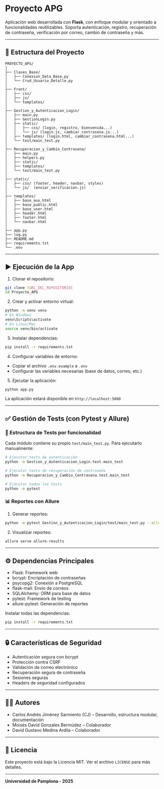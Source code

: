 # Proyecto APG

Aplicación web desarrollada con **Flask**, con enfoque modular y orientado a funcionalidades reutilizables. Soporta autenticación, registro, recuperación de contraseña, verificación por correo, cambio de contraseña y más.

---

## 📁 Estructura del Proyecto

```plaintext
PROYECTO_APG/
│
├── Clases_Base/
│   ├── Conexion_Data_Base.py
│   └── Crud_Usuario_Detalle.py
│
├── Front/
│   ├── css/
│   ├── js/
│   └── templates/
│
├── Gestion_y_Autenticacion_Login/
│   ├── main.py
│   ├── GestionLogin.py
│   ├── static/
│   │   ├── css/ (login, registro, bienvenida...)
│   │   └── js/ (login.js, cambiar_contrasena.js...)
│   ├── templates/ (login.html, cambiar_contrasena.html...)
│   └── test/main_test.py
│
├── Recuperacion_y_Cambio_Contrasena/
│   ├── main.py
│   ├── helpers.py
│   ├── static/
│   ├── templates/
│   └── test/main_test.py
│
├── static/
│   ├── css/ (footer, header, navbar, styles)
│   └── js/  (enviar_verificacion.js)
│
├── templates/
│   ├── base_aux.html
│   ├── base_public.html
│   ├── base_user.html
│   ├── header.html
│   ├── footer.html
│   └── navbar.html
│
├── app.py
├── log.py
├── README.md
├── requirements.txt
└── .env
```

---

## ▶️ Ejecución de la App

1. Clonar el repositorio:
```bash
git clone [URL_DEL_REPOSITORIO]
cd Proyecto_APG
```

2. Crear y activar entorno virtual:
```bash
python -m venv venv
# En Windows
venv\Scripts\activate
# En Linux/Mac
source venv/bin/activate
```

3. Instalar dependencias:
```bash
pip install -r requirements.txt
```

4. Configurar variables de entorno:
- Copiar el archivo `.env.example` a `.env`
- Configurar las variables necesarias (base de datos, correo, etc.)

5. Ejecutar la aplicación:
```bash
python app.py
```

La aplicación estará disponible en `http://localhost:5000`

---

## ✅ Gestión de Tests (con Pytest y Allure)

### 🧪 Estructura de Tests por funcionalidad

Cada módulo contiene su propio `test/main_test.py`. Para ejecutarlo manualmente:

```bash
# Ejecutar tests de autenticación
python -m Gestion_y_Autenticacion_Login.test.main_test

# Ejecutar tests de recuperación de contraseña
python -m Recuperacion_y_Cambio_Contrasena.test.main_test

# Ejecutar todos los tests
python -m pytest
```

### 📊 Reportes con Allure

1. Generar reportes:
```bash
python -m pytest Gestion_y_Autenticacion_Login/test/main_test.py --alluredir=allure-results
```

2. Visualizar reportes:
```bash
allure serve allure-results
```

---

## ⚙️ Dependencias Principales

- Flask: Framework web
- bcrypt: Encriptación de contraseñas
- psycopg2: Conexión a PostgreSQL
- flask-mail: Envío de correos
- SQLAlchemy: ORM para base de datos
- pytest: Framework de testing
- allure-pytest: Generación de reportes

Instalar todas las dependencias:
```bash
pip install -r requirements.txt
```

---

## 🔒 Características de Seguridad

- Autenticación segura con bcrypt
- Protección contra CSRF
- Validación de correo electrónico
- Recuperación segura de contraseña
- Sesiones seguras
- Headers de seguridad configurados

---

## 👨‍💻 Autores

- Carlos Andrés Jiménez Sarmiento (CJ) – Desarrollo, estructura modular, documentación
- Moisés David Gonzales Bermúdez – Colaborador
- David Gustavo Medina Ardila – Colaborador

---

## 📝 Licencia

Este proyecto está bajo la Licencia MIT. Ver el archivo `LICENSE` para más detalles.

---

**Universidad de Pamplona - 2025**
